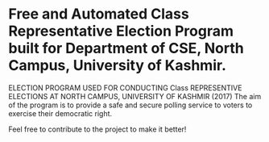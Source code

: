 # Free and Automated Class Representative Election Program built for Department of CSE, North Campus, University of Kashmir.
ELECTION PROGRAM USED FOR CONDUCTING Class REPRESENTIVE ELECTIONS AT NORTH CAMPUS, UNIVERSITY OF KASHMIR (2017)
The aim of the program is to provide a safe and secure polling service to voters to exercise their democratic right.


Feel free to contribute to the project to make it better!
